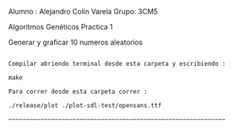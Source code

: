 Alumno : Alejandro Colín Varela
Grupo: 3CM5

Algoritmos Genéticos
Practica 1 

Generar y graficar 10 numeros aleatorios

~~~~~~~~~~~~~~~~~~~~~~~~~~~~~~~~~~~~~~~~~~~~~~~~~~~~~~~~~~~~~~

Compilar abriendo terminal desde esta carpeta y escribiendo : 

make

Para correr desde esta carpeta correr : 

./release/plot ./plot-sdl-test/opensans.ttf

~~~~~~~~~~~~~~~~~~~~~~~~~~~~~~~~~~~~~~~~~~~~~~~~~~~~~~~~~~~~~